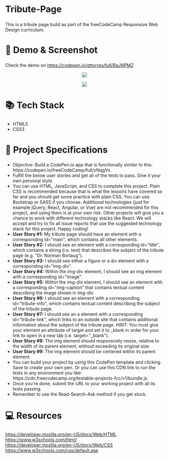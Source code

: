 # Tribute-Page
###
This is a tribute page build as part of the freeCodeCamp Responsive Web Design curriculum.

# 👀 Demo & Screenshot
###
Check the demo on https://codepen.io/gttorres/full/BaJNPMZ
<p align="center"><img src="https://i.imgur.com/49MDSRo.jpg">
<p align="center"><img src="https://i.imgur.com/mzIp8ry.jpg">

# 📚 Tech Stack
###
<ul>
  <li>HTML5</li>
  <li>CSS3</li>
</ul>

# 📃 Project Specifications
###
<ul>
  <li>Objective: Build a CodePen.io app that is functionally similar to this: https://codepen.io/freeCodeCamp/full/zNqgVx.</li>
  <li>Fulfill the below user stories and get all of the tests to pass. Give it your own personal style.</li>
  <li>You can use HTML, JavaScript, and CSS to complete this project. Plain CSS is recommended because that is what the lessons have covered so far and you should get some practice with plain CSS. You can use Bootstrap or SASS if you choose. Additional technologies (just for example jQuery, React, Angular, or Vue) are not recommended for this project, and using them is at your own risk. Other projects will give you a chance to work with different technology stacks like React. We will accept and try to fix all issue reports that use the suggested technology stack for this project. Happy coding!</li>
  <li><strong>User Story #1:</strong> My tribute page should have an element with a corresponding id="main", which contains all other elements.</li>
  <li><strong>User Story #2:</strong> I should see an element with a corresponding id="title", which contains a string (i.e. text) that describes the subject of the tribute page (e.g. "Dr. Norman Borlaug").</li>
  <li><strong>User Story #3:</strong> I should see either a figure or a div element with a corresponding id="img-div".</li>
  <li><strong>User Story #4:</strong> Within the img-div element, I should see an img element with a corresponding id="image".</li>
  <li><strong>User Story #5:</strong> Within the img-div element, I should see an element with a corresponding id="img-caption" that contains textual content describing the image shown in img-div.</li>
  <li><strong>User Story #6:</strong> I should see an element with a corresponding id="tribute-info", which contains textual content describing the subject of the tribute page.</li>
  <li><strong>User Story #7:</strong> I should see an a element with a corresponding id="tribute-link", which links to an outside site that contains additional information about the subject of the tribute page. HINT: You must give your element an attribute of target and set it to _blank in order for your link to open in a new tab (i.e. target="_blank").</li>
  <li><strong>User Story #8:</strong> The img element should responsively resize, relative to the width of its parent element, without exceeding its original size.</li>
  <li><strong>User Story #9:</strong> The img element should be centered within its parent element.</li>
  <li>You can build your project by using this CodePen template and clicking Save to create your own pen. Or you can use this CDN link to run the tests in any environment you like: https://cdn.freecodecamp.org/testable-projects-fcc/v1/bundle.js.</li>
  <li>Once you're done, submit the URL to your working project with all its tests passing.</li>
  <li>Remember to use the Read-Search-Ask method if you get stuck.</li>
</ul>

# 💻 Resources
###
https://developer.mozilla.org/en-US/docs/Web/HTML<br>
https://www.w3schools.com/html/<br>
https://developer.mozilla.org/en-US/docs/Web/CSS<br>
https://www.w3schools.com/css/default.asp<br>

